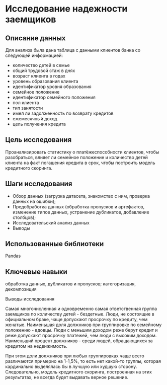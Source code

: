 # Исследование надежности заемщиков

## Описание данных

Для анализа была дана таблица с данными клиентов банка со следующей информацией:

- количество детей в семье
- общий трудовой стаж в днях
- возраст клиента в годах
- уровень образования клиента
- идентификатор уровня образования
- семейное положение
- идентификатор семейного положения
- пол клиента
- тип занятости
- имел ли задолженность по возврату кредитов
- ежемесячный доход
- цель получения кредита

## Цель исследования 

Проанализировать статистику о платёжеспособности клиентов, чтобы разобраться, влияет ли семейное положение и количество детей клиента на факт погашения кредита в срок, чтобы построить модель кредитного скоринга.

## Шаги исследования

- Обзор данных (загрузка датасета, знакомство с ним, проверка данных на ошибки);
- Предобработка данных (обработка пропусков и артефактов, изменение типов данных, устранение дубликатов, добавление столбцов);
- Исследовательский анализ данных
- Выводы

## Использованные библиотеки

Pandas

## Ключевые навыки

обработка данных, дубликатов и пропусков; категоризация, декомпозиция


Выводы исследования

Самая многочисленная и одновременно самая ответственная группа заемщиков по количеству детей - бездетные.
Люди, не состоящие в официальном браке, чаще допускают просрочку по кредиту, чем женатые. Наименьшая доля должников при группировке по семейному положению - вдовцы.
Люди с меньшим доходом реже берут кредит и реже допускают просрочку платежей, чем люди с высоким доходом.
Наименьший процент должников - среди людей, обращающихся за кредитом на недвижимость.

При этом доли должников при любых группировках чаще всего различаются примерно на 1-1,5%, то есть нет какой-то группы, которая кардинально выделялась бы в лучшую или худшую сторону. Следовательно, модель кредитного скоринга, построенная на этих результатах, не всегда будет выдавать верное решение.
